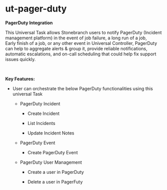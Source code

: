 # ut-pager-duty
<p data-renderer-start-pos="598"><strong data-renderer-mark="true">PagerDuty Integration</strong></p>
<p data-renderer-start-pos="621">This Universal Task&nbsp;allows&nbsp;Stonebranch&nbsp;users&nbsp;to notify PagerDuty (Incident management platform) in the event of job failure, a long run of a job, Early&nbsp;finish of a job, or&nbsp;any&nbsp;other event&nbsp;in Universal&nbsp;Controller, PagerDuty can help to aggregate alerts &amp; group it, provide reliable notifications, automatic escalations, and on-call scheduling that could help fix support issues quickly.</p>
<p data-renderer-start-pos="1020">&nbsp;&nbsp;</p>
<p data-renderer-start-pos="1024"><strong data-renderer-mark="true">Key Features:</strong>&nbsp;</p>
<ul class="ak-ul" data-indent-level="1">
<li>
<p data-renderer-start-pos="1042">User can orchestrate the below PagerDuty functionalities using this universal Task</p>
<ul class="ak-ul" data-indent-level="2">
<li>
<p data-renderer-start-pos="1128">PagerDuty Incident</p>
<ul class="ak-ul" data-indent-level="3">
<li>
<p data-renderer-start-pos="1150">Create Incident</p>
</li>
<li>
<p data-renderer-start-pos="1169">List Incidents</p>
</li>
<li>
<p data-renderer-start-pos="1187">Update Incident Notes</p>
</li>
</ul>
</li>
<li>
<p data-renderer-start-pos="1214">PagerDuty Event</p>
<ul class="ak-ul" data-indent-level="3">
<li>
<p data-renderer-start-pos="1233">Create PagerDuty Event</p>
</li>
</ul>
</li>
<li>
<p data-renderer-start-pos="1261">PagerDuty User Management</p>
<ul class="ak-ul" data-indent-level="3">
<li>
<p data-renderer-start-pos="1290">Create a user in PagerDuty</p>
</li>
<li>
<p data-renderer-start-pos="1320">Delete a user in PagerFuty</p>
</li>
</ul>
</li>
</ul>
</li>
</ul>

